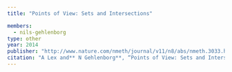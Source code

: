 ```yaml
---
title: "Points of View: Sets and Intersections"

members:
  - nils-gehlenborg
type: other
year: 2014
publisher: "http://www.nature.com/nmeth/journal/v11/n8/abs/nmeth.3033.html"
citation: "A Lex and** N Gehlenborg**, “Points of View: Sets and Intersections“, *Nature Methods* **11**(8):779 (2014)."
---
```


